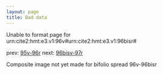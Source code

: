 ```yaml
---
layout: page
title: Bad data
---
```


Unable to format page for urn:cite2:hmt:e3.v1:96v#urn:cite2:hmt:e3.v1:96bisr#

prev: [95v-96r](../95v-96r/) next: [96bisv-97r](../96bisv-97r/)

Composite image not yet made for bifolio spread 96v-96bisr

